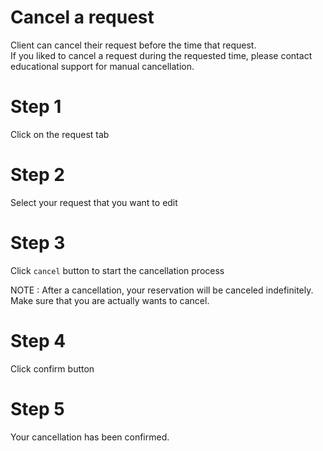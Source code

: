 # Cancel a request
Client can cancel their request before the time that request.<br>
If you liked to cancel a request during the requested time, please contact educational support for manual cancellation.

# Step 1
Click on the request tab

# Step 2
Select your request that you want to edit

# Step 3
Click `cancel` button to start the cancellation process

NOTE : After a cancellation, your reservation will be canceled indefinitely. Make sure that you are actually wants to cancel.

# Step 4
Click confirm button

# Step 5
Your cancellation has been confirmed.
